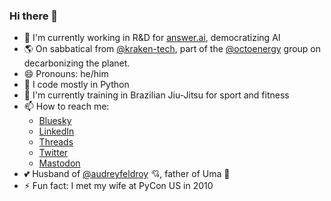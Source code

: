 ### Hi there 👋

- 🤖 I'm currently working in R&D for [answer.ai](https://www.answer.ai/), democratizing AI
- 🌎 On sabbatical from [@kraken-tech](https://github.com/kraken-tech), part of the [@octoenergy](https://github.com/octoenergy) group on decarbonizing the planet.
- 😄 Pronouns: he/him
- 🐍 I code mostly in Python
- 🥋 I'm currently training in Brazilian Jiu-Jitsu for sport and fitness
- 📫 How to reach me:
  -  [Bluesky]([https://twitter.com/pydanny](https://bsky.app/profile/pydanny.bsky.social))
  -  [LinkedIn](https://www.linkedin.com/in/danielfeldroy/)
  -  [Threads](https://www.threads.net/@danielfeldroy)
  -  [Twitter](https://twitter.com/pydanny)
  -  [Mastodon](https://fosstodon.org/@danielfeldroy)
- 💕 Husband of [@audreyfeldroy](https://github.com/audreyfeldroy) 💘, father of Uma 🛴
- ⚡ Fun fact: I met my wife at PyCon US in 2010
